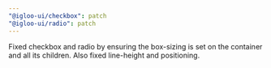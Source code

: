 ```yaml
---
"@igloo-ui/checkbox": patch
"@igloo-ui/radio": patch
---
```


Fixed checkbox and radio by ensuring the box-sizing is set on the container and all its children. Also fixed line-height and positioning.
